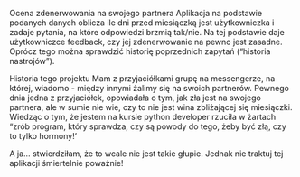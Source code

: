 Ocena zdenerwowania na swojego partnera Aplikacja na podstawie podanych danych oblicza ile dni przed miesiączką jest użytkowniczka i zadaje pytania, na które odpowiedzi brzmią tak/nie. Na tej podstawie daje użytkowniczce feedback, czy jej zdenerwowanie na pewno jest zasadne. Oprócz tego można sprawdzić historię poprzednich zapytań (“historia nastrojów”).

Historia tego projektu Mam z przyjaciółkami grupę na messengerze, na której, wiadomo - między innymi żalimy się na swoich partnerów. Pewnego dnia jedna z przyjaciółek, opowiadała o tym, jak zła jest na swojego partnera, ale w sumie nie wie, czy to nie jest wina zbliżającej się miesiączki. Wiedząc o tym, że jestem na kursie python developer rzuciła w żartach “zrób program, który sprawdza, czy są powody do tego, żeby być złą, czy to tylko hormony!’

A ja… stwierdziłam, że to wcale nie jest takie głupie. Jednak nie traktuj tej aplikacji śmiertelnie poważnie!
